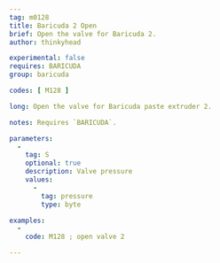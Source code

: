 ```yaml
---
tag: m0128
title: Baricuda 2 Open
brief: Open the valve for Baricuda 2.
author: thinkyhead

experimental: false
requires: BARICUDA
group: baricuda

codes: [ M128 ]

long: Open the valve for Baricuda paste extruder 2.

notes: Requires `BARICUDA`.

parameters:
  -
    tag: S
    optional: true
    description: Valve pressure
    values:
      -
        tag: pressure
        type: byte

examples:
  -
    code: M128 ; open valve 2

---
```


